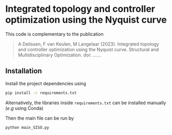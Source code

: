 # Integrated topology and controller optimization using the Nyquist curve
This code is complementary to the publication


> A Delissen, F van Keulen, M Langelaar (2023). Integrated topology and controller optimization using the Nyquist curve.
Structural and Multidisciplinary Optimization. doi: .......


## Installation
Install the project dependencies using
```bash
pip install -r requirements.txt
```
Alternatively, the libraries inside `requirements.txt` can be installed manually (*e.g* using Conda)

Then the main file can be run by
```bash
python main_SISO.py
```
